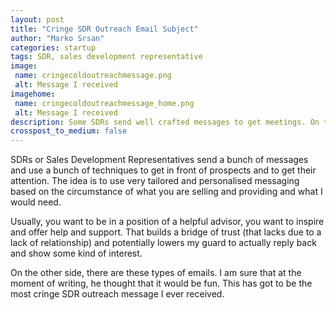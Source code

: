 ```yaml
---
layout: post
title: "Cringe SDR Outreach Email Subject"
author: "Marko Srsan"
categories: startup
tags: SDR, sales development representative
image: 
 name: cringecoldoutreachmessage.png
 alt: Message I received
imagehome: 
 name: cringecoldoutreachmessage_home.png
 alt: Message I received
description: Some SDRs send well crafted messages to get meetings. On the other side, there's this guy.
crosspost_to_medium: false
---
```

SDRs or Sales Development Representatives send a bunch of messages and use a bunch of techniques to get in front of prospects and to get their attention. The idea is to use very tailored and personalised messaging based on the circumstance of what you are selling and providing and what I would need. 

Usually, you want to be in a position of a helpful advisor, you want to inspire and offer help and support. That builds a bridge of trust (that lacks due to a lack of relationship) and potentially lowers my guard to actually reply back and show some kind of interest.

On the other side, there are these types of emails. I am sure that at the moment of writing, he thought that it would be fun. This has got to be the most cringe SDR outreach message I ever received.


